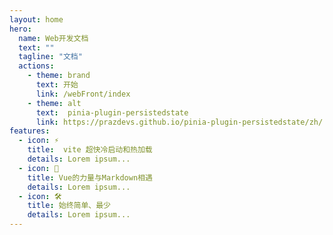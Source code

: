 ```yaml
---
layout: home
hero:
  name: Web开发文档
  text: ""
  tagline: "文档"
  actions:
    - theme: brand
      text: 开始
      link: /webFront/index
    - theme: alt
      text:  pinia-plugin-persistedstate
      link: https://prazdevs.github.io/pinia-plugin-persistedstate/zh/
features:
  - icon: ⚡️
    title:  vite 超快冷启动和热加载
    details: Lorem ipsum...
  - icon: 🖖
    title: Vue的力量与Markdown相遇
    details: Lorem ipsum...
  - icon: 🛠️
    title: 始终简单、最少
    details: Lorem ipsum...
---
```

<style>
:root {
  --vp-home-hero-name-color: transparent;
  --vp-home-hero-name-background: -webkit-linear-gradient(120deg, #bd34fe, #41d1ff);
}
</style>